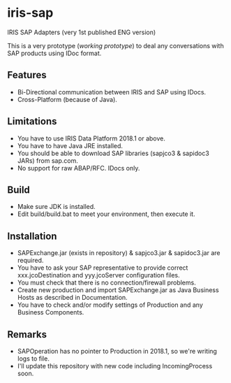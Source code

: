 # iris-sap
IRIS SAP Adapters (very 1st published ENG version)

This is a very prototype (*working prototype*) to deal any conversations with SAP products using IDoc format.

## Features
* Bi-Directional communication between IRIS and SAP using IDocs.
* Cross-Platform (because of Java).

## Limitations
* You have to use IRIS Data Platform 2018.1 or above.
* You have to have Java JRE installed.
* You should be able to download SAP libraries (sapjco3 & sapidoc3 JARs) from sap.com.
* No support for raw ABAP/RFC. IDocs only.

## Build
* Make sure JDK is installed.
* Edit build/build.bat to meet your environment, then execute it.

## Installation
* SAPExchange.jar (exists in repository) & sapjco3.jar & sapidoc3.jar are required.
* You have to ask your SAP representative to provide correct xxx.jcoDestination and yyy.jcoServer configuration files.
* You must check that there is no connection/firewall problems.
* Create new production and import SAPExchange.jar as Java Business Hosts as described in Documentation.
* You have to check and/or modify settings of Production and any Business Components.

## Remarks
* SAPOperation has no pointer to Production in 2018.1, so we're writing logs to file.
* I'll update this repository with new code including IncomingProcess soon.



